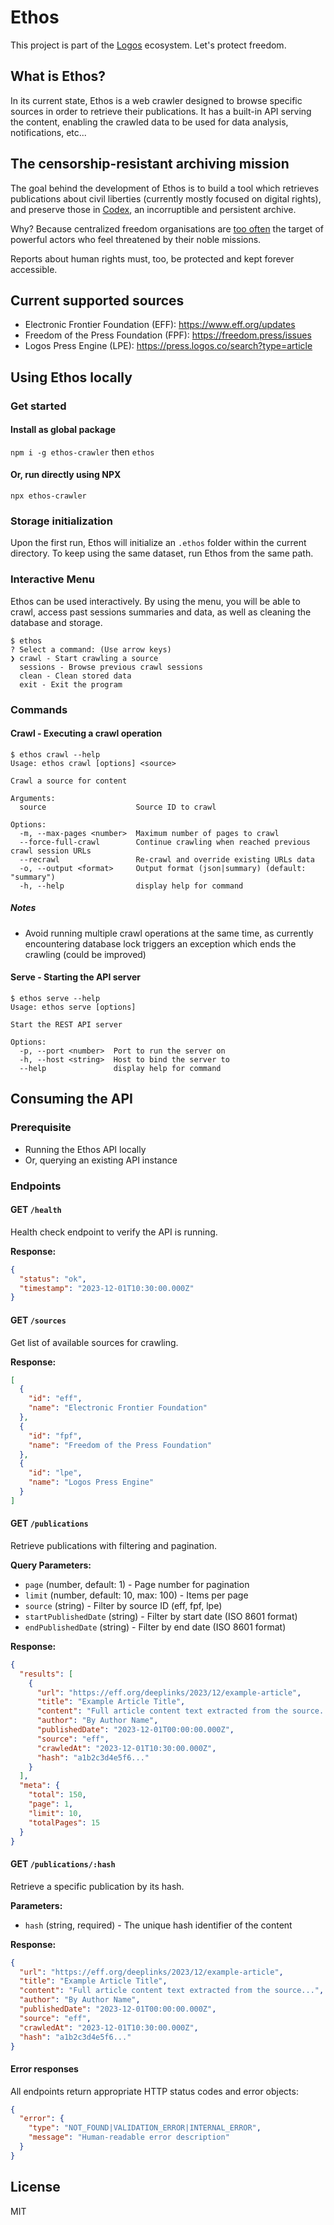 # Ethos

This project is part of the [Logos](https://logos.co/) ecosystem. Let's protect freedom.

## What is Ethos?

In its current state, Ethos is a web crawler designed to browse specific sources in order to retrieve their publications. It has a built-in API serving the content, enabling the crawled data to be used for data analysis, notifications, etc...

## The censorship-resistant archiving mission

The goal behind the development of Ethos is to build a tool which retrieves publications about civil liberties (currently mostly focused on digital rights), and preserve those in [Codex](https://codex.storage/), an incorruptible and persistent archive.

Why? Because centralized freedom organisations are [too often](https://press.logos.co/article/save-the-songs) the target of powerful actors who feel threatened by their noble missions.

Reports about human rights must, too, be protected and kept forever accessible.

## Current supported sources

- Electronic Frontier Foundation (EFF): https://www.eff.org/updates
- Freedom of the Press Foundation (FPF): https://freedom.press/issues
- Logos Press Engine (LPE): https://press.logos.co/search?type=article

## Using Ethos locally

### Get started

#### Install as global package

`npm i -g ethos-crawler` then `ethos`

#### Or, run directly using NPX

`npx ethos-crawler`

### Storage initialization

Upon the first run, Ethos will initialize an `.ethos` folder within the current directory.
To keep using the same dataset, run Ethos from the same path.

### Interactive Menu

Ethos can be used interactively. By using the menu, you will be able to crawl, access past sessions summaries and data, as well as cleaning the database and storage.

```
$ ethos
? Select a command: (Use arrow keys)
❯ crawl - Start crawling a source
  sessions - Browse previous crawl sessions
  clean - Clean stored data
  exit - Exit the program
```

### Commands

#### Crawl - Executing a crawl operation

```
$ ethos crawl --help
Usage: ethos crawl [options] <source>

Crawl a source for content

Arguments:
  source                    Source ID to crawl

Options:
  -m, --max-pages <number>  Maximum number of pages to crawl
  --force-full-crawl        Continue crawling when reached previous crawl session URLs
  --recrawl                 Re-crawl and override existing URLs data
  -o, --output <format>     Output format (json|summary) (default: "summary")
  -h, --help                display help for command
```

##### Notes

- Avoid running multiple crawl operations at the same time, as currently encountering database lock triggers an exception which ends the crawling (could be improved)

#### Serve - Starting the API server

```
$ ethos serve --help
Usage: ethos serve [options]

Start the REST API server

Options:
  -p, --port <number>  Port to run the server on
  -h, --host <string>  Host to bind the server to
  --help               display help for command
```

## Consuming the API

### Prerequisite

- Running the Ethos API locally
- Or, querying an existing API instance

### Endpoints

#### GET `/health`

Health check endpoint to verify the API is running.

**Response:**

```json
{
  "status": "ok",
  "timestamp": "2023-12-01T10:30:00.000Z"
}
```

#### GET `/sources`

Get list of available sources for crawling.

**Response:**

```json
[
  {
    "id": "eff",
    "name": "Electronic Frontier Foundation"
  },
  {
    "id": "fpf",
    "name": "Freedom of the Press Foundation"
  },
  {
    "id": "lpe",
    "name": "Logos Press Engine"
  }
]
```

#### GET `/publications`

Retrieve publications with filtering and pagination.

**Query Parameters:**

- `page` (number, default: 1) - Page number for pagination
- `limit` (number, default: 10, max: 100) - Items per page
- `source` (string) - Filter by source ID (eff, fpf, lpe)
- `startPublishedDate` (string) - Filter by start date (ISO 8601 format)
- `endPublishedDate` (string) - Filter by end date (ISO 8601 format)

**Response:**

```json
{
  "results": [
    {
      "url": "https://eff.org/deeplinks/2023/12/example-article",
      "title": "Example Article Title",
      "content": "Full article content text extracted from the source...",
      "author": "By Author Name",
      "publishedDate": "2023-12-01T00:00:00.000Z",
      "source": "eff",
      "crawledAt": "2023-12-01T10:30:00.000Z",
      "hash": "a1b2c3d4e5f6..."
    }
  ],
  "meta": {
    "total": 150,
    "page": 1,
    "limit": 10,
    "totalPages": 15
  }
}
```

#### GET `/publications/:hash`

Retrieve a specific publication by its hash.

**Parameters:**

- `hash` (string, required) - The unique hash identifier of the content

**Response:**

```json
{
  "url": "https://eff.org/deeplinks/2023/12/example-article",
  "title": "Example Article Title",
  "content": "Full article content text extracted from the source...",
  "author": "By Author Name",
  "publishedDate": "2023-12-01T00:00:00.000Z",
  "source": "eff",
  "crawledAt": "2023-12-01T10:30:00.000Z",
  "hash": "a1b2c3d4e5f6..."
}
```

#### Error responses

All endpoints return appropriate HTTP status codes and error objects:

```json
{
  "error": {
    "type": "NOT_FOUND|VALIDATION_ERROR|INTERNAL_ERROR",
    "message": "Human-readable error description"
  }
}
```

## License

MIT
